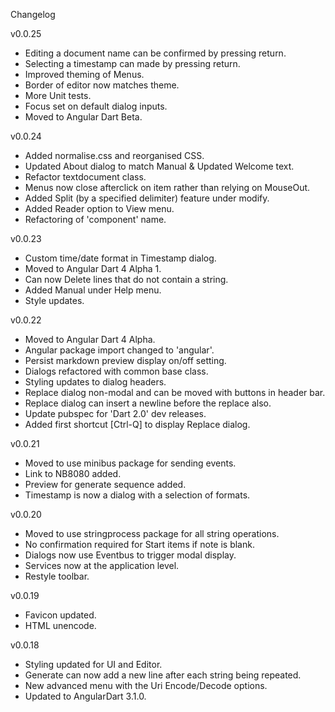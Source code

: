 Changelog

v0.0.25

 - Editing a document name can be confirmed by pressing return.
 - Selecting a timestamp can made by pressing return.
 - Improved theming of Menus.
 - Border of editor now matches theme.
 - More Unit tests.
 - Focus set on default dialog inputs.
 - Moved to Angular Dart Beta.

v0.0.24
 
 - Added normalise.css and reorganised CSS.
 - Updated About dialog to match Manual & Updated Welcome text.
 - Refactor textdocument class.
 - Menus now close afterclick on item rather than relying on MouseOut.
 - Added Split (by a specified delimiter) feature under modify.
 - Added Reader option to View menu.
 - Refactoring of 'component' name.

v0.0.23

 - Custom time/date format in Timestamp dialog. 
 - Moved to Angular Dart 4 Alpha 1.
 - Can now Delete lines that do not contain a string.
 - Added Manual under Help menu.
 - Style updates.

v0.0.22

 - Moved to Angular Dart 4 Alpha.
 - Angular package import changed to 'angular'.
 - Persist markdown preview display on/off setting.
 - Dialogs refactored with common base class.
 - Styling updates to dialog headers.
 - Replace dialog non-modal and can be moved with buttons in header bar.
 - Replace dialog can insert a newline before the replace also.
 - Update pubspec for 'Dart 2.0' dev releases.
 - Added first shortcut [Ctrl-Q] to display Replace dialog.
 
v0.0.21

 - Moved to use minibus package for sending events.
 - Link to NB8080 added.
 - Preview for generate sequence added.
 - Timestamp is now a dialog with a selection of formats.
 
v0.0.20

 - Moved to use stringprocess package for all string operations.
 - No confirmation required for Start items if note is blank.
 - Dialogs now use Eventbus to trigger modal display.
 - Services now at the application level.
 - Restyle toolbar.

v0.0.19

 - Favicon updated.
 - HTML unencode.

v0.0.18

 - Styling updated for UI and Editor.
 - Generate can now add a new line after each string being repeated.
 - New advanced menu with the Uri Encode/Decode options.
 - Updated to AngularDart 3.1.0.